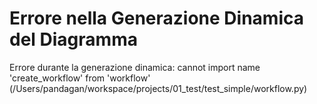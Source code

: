 # Errore nella Generazione Dinamica del Diagramma

Errore durante la generazione dinamica: cannot import name 'create_workflow' from 'workflow' (/Users/pandagan/workspace/projects/01_test/test_simple/workflow.py)